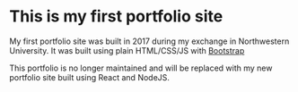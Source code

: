 # This is my first portfolio site

My first portfolio site was built in 2017 during my exchange in Northwestern University. It was built using plain HTML/CSS/JS with [Bootstrap](http://startbootstrap.com/)

This portfolio is no longer maintained and will be replaced with my new portfolio site built using React and NodeJS.
